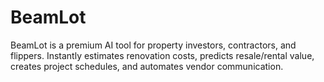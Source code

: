 # BeamLot
BeamLot is a premium AI tool for property investors, contractors, and flippers. Instantly estimates renovation costs, predicts resale/rental value, creates project schedules, and automates vendor communication.
